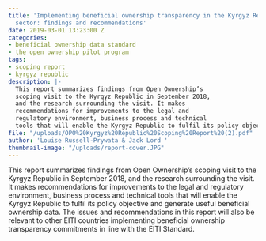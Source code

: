 ```yaml
---
title: 'Implementing beneficial ownership transparency in the Kyrgyz Republic extractives
  sector: findings and recommendations'
date: 2019-03-01 13:23:00 Z
categories:
- beneficial ownership data standard
- the open ownership pilot program
tags:
- scoping report
- kyrgyz republic
description: |-
  This report summarizes findings from Open Ownership’s
  scoping visit to the Kyrgyz Republic in September 2018,
  and the research surrounding the visit. It makes
  recommendations for improvements to the legal and
  regulatory environment, business process and technical
  tools that will enable the Kyrgyz Republic to fulfil its policy objective and generate useful beneficial ownership data. The issues and recommendations in this report will also be relevant to other EITI countries implementing beneficial ownership transparency commitments in line with the EITI Standard.
file: "/uploads/OPO%20Kyrgyz%20Republic%20Scoping%20Report%20(2).pdf"
author: 'Louise Russell-Prywata & Jack Lord '
thumbnail-image: "/uploads/report-cover.JPG"
---
```


This report summarizes findings from Open Ownership’s
scoping visit to the Kyrgyz Republic in September 2018,
and the research surrounding the visit. It makes
recommendations for improvements to the legal and
regulatory environment, business process and technical
tools that will enable the Kyrgyz Republic to fulfil its policy objective and generate useful beneficial ownership data. The issues and recommendations in this report will also be relevant to other EITI countries implementing beneficial ownership transparency commitments in line with the EITI Standard.